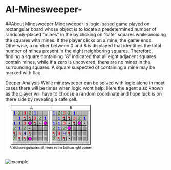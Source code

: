 # AI-Minesweeper-


##About Minesweeper
Minesweeper is logic-based game played on rectangular board whose object is to locate a predetermined number of randomly-placed ”mines” in the by clicking on ”safe” squares while avoiding the squares with mines. If the player clicks on a mine, the game ends. Otherwise, a number between 0 and 8 is displayed that identifies the total number of mines present in the eight neighboring squares. Therefore, finding a square containing ”8” indicated that all eight adjacent squares contain mines, while if a zero is uncovered, there are no mines in the surrounding squares. A square suspected of containing a mine may be marked with flag.


Deeper Analysis
While minesweeper can be solved with logic alone in most cases there will be times when logic wont help. Here the agent also known as the player will have to choose a random coordinate and hope luck is on there side by revealing a safe cell.
![alt text](example.png)

![example](https://user-images.githubusercontent.com/54556459/112640000-4d777b00-8e17-11eb-8e21-531227fec977.png)
